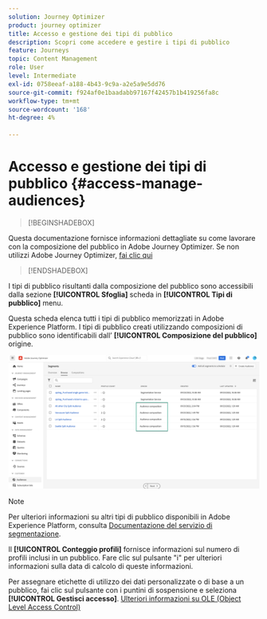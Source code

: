 ```yaml
---
solution: Journey Optimizer
product: journey optimizer
title: Accesso e gestione dei tipi di pubblico
description: Scopri come accedere e gestire i tipi di pubblico
feature: Journeys
topic: Content Management
role: User
level: Intermediate
exl-id: 0758eeaf-a188-4b43-9c9a-a2e5a9e5dd76
source-git-commit: f924af0e1baadabb97167f42457b1b419256fa8c
workflow-type: tm+mt
source-wordcount: '168'
ht-degree: 4%

---
```


# Accesso e gestione dei tipi di pubblico {#access-manage-audiences}

>[!BEGINSHADEBOX]

Questa documentazione fornisce informazioni dettagliate su come lavorare con la composizione del pubblico in Adobe Journey Optimizer. Se non utilizzi Adobe Journey Optimizer, [fai clic qui](https://experienceleague.adobe.com/docs/experience-platform/segmentation/ui/audience-composition.html)

>[!ENDSHADEBOX]

I tipi di pubblico risultanti dalla composizione del pubblico sono accessibili dalla sezione **[!UICONTROL Sfoglia]** scheda in **[!UICONTROL Tipi di pubblico]** menu.

Questa scheda elenca tutti i tipi di pubblico memorizzati in Adobe Experience Platform. I tipi di pubblico creati utilizzando composizioni di pubblico sono identificabili dall’ **[!UICONTROL Composizione del pubblico]** origine.

![](assets/audiences-list.png)

>[!NOTE]
>
>Per ulteriori informazioni su altri tipi di pubblico disponibili in Adobe Experience Platform, consulta [Documentazione del servizio di segmentazione](https://experienceleague.adobe.com/docs/experience-platform/segmentation/ui/overview.html).

Il **[!UICONTROL Conteggio profili]** fornisce informazioni sul numero di profili inclusi in un pubblico. Fare clic sul pulsante &quot;i&quot; per ulteriori informazioni sulla data di calcolo di queste informazioni.

Per assegnare etichette di utilizzo dei dati personalizzate o di base a un pubblico, fai clic sul pulsante con i puntini di sospensione e seleziona **[!UICONTROL Gestisci accesso]**. [Ulteriori informazioni su OLE (Object Level Access Control)](../administration/object-based-access.md)

<!--
-edit an audience?
-->
